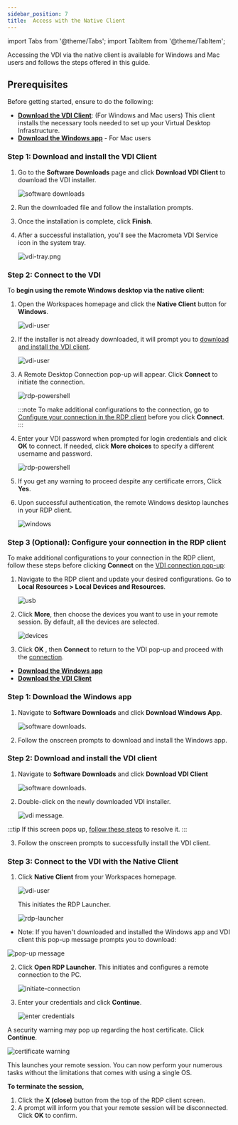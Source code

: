 ```yaml
---
sidebar_position: 7
title:  Access with the Native Client
---
```


import Tabs from '@theme/Tabs';
import TabItem from '@theme/TabItem';

Accessing the VDI via the native client is available for Windows and Mac users and follows the steps offered in this guide.

## Prerequisites

Before getting started, ensure to do the following:

- [**Download the VDI Client**](#step-1-download-and-install-the-vdi-client): (For Windows and Mac users) This client installs the necessary tools needed to set up your Virtual Desktop Infrastructure.
- [**Download the Windows app**](#download-the-vdi-installer) - For Mac users

<Tabs groupId="vdi-native-client">
<TabItem value="access windows" label="Access on Windows">

### **Step 1: Download and install the VDI Client**

1. Go to the **Software Downloads** page and click **Download VDI Client** to download the VDI installer.

    ![software downloads](/img/runbook-images/download-vdi-client.png)
  
2. Run the downloaded file and follow the installation prompts.

3. Once the installation is complete, click **Finish**.
4. After a successful installation, you'll see the Macrometa VDI Service icon in the system tray.

    ![vdi-tray.png](/img/runbook-images/vdi-tray.png)

### **Step 2: Connect to the VDI**

To **begin using the remote Windows desktop via the native client**:

1. Open the Workspaces homepage and click the **Native Client** button for **Windows**.

    ![vdi-user](/img/runbook-images/native-client-new-edited.png)

2. If the installer is not already downloaded, it will prompt you to [download and install the VDI client](#download-the-vdi-installer).

    ![vdi-user](/img/runbook-images/nativeclient-check.png)

3. A Remote Desktop Connection pop-up will appear. Click **Connect** to initiate the connection.

    ![rdp-powershell](/img/runbook-images/vdi-rdp.png)

   :::note
   To make additional configurations to the connection, go to [Configure your connection in the RDP client](#configure-your-connection-in-the-rdp-client) before you click **Connect**.
   :::

4. Enter your VDI password when prompted for login credentials and click **OK** to connect. If needed, click **More choices** to specify a different username and password.

    ![rdp-powershell](/img/runbook-images/vdi-password.jpg)

5. If you get any warning to proceed despite any certificate errors, Click **Yes**.
6. Upon successful authentication, the remote Windows desktop launches in your RDP client.

    ![windows](/img/runbook-images/windows-vdi.png)

### **Step 3 (Optional): Configure your connection in the RDP client**

To make additional configurations to your connection in the RDP client, follow these steps before clicking **Connect** on the [VDI connection pop-up](#connect-to-the-vdi):

1. Navigate to the RDP client and update your desired configurations. Go to  **Local Resources > Local Devices and Resources**.

    ![usb](/img/runbook-images/usb.png)
   
2. Click **More**, then choose the devices you want to use in your remote session. By default, all the devices are selected.

    ![devices](/img/runbook-images/devices.png)

3. Click **OK** , then **Connect** to return to the VDI pop-up and proceed with the [connection](#connect-to-the-vdi).

</TabItem>
<TabItem value="access mac" label="Access on Mac">

- [**Download the Windows app**](#download-the-vdi-installer)
- [**Download the VDI Client**](#download-the-vdi-installer)

### **Step 1: Download the Windows app**

1. Navigate to **Software Downloads** and click **Download Windows App**.

    ![software downloads](/img/runbook-images/download-windows.png). 

1. Follow the onscreen prompts to download and install the Windows app.

### **Step 2: Download and install the VDI client**

1.  Navigate to **Software Downloads** and click **Download VDI Client**

    ![software downloads](/img/runbook-images/download-vdi-client.png).

2. Double-click on the newly downloaded VDI installer.

    ![vdi message](/img/runbook-images/vdi-install-message.png).

:::tip
If this screen pops up, [follow these steps](https://support.apple.com/en-gb/guide/mac-help/mh40616/mac) to resolve it.
:::

3. Follow the onscreen prompts to successfully install the VDI client.

### **Step 3: Connect to the VDI with the Native Client**

1. Click **Native Client** from your Workspaces homepage.

    ![vdi-user](/img/runbook-images/native-client-new-edited.png)

    This initiates the RDP Launcher.

    ![rdp-launcher](/img/runbook-images/open-rdp-client.png)

- Note: If you haven't downloaded and installed the Windows app and VDI client this pop-up message prompts you to download:

![pop-up message](/img/runbook-images/download-message.png)

2. Click **Open RDP Launcher**. This initiates and configures a remote connection to the PC.

    ![initiate-connection](/img/runbook-images/initiate-connection.png)

3. Enter your credentials and click **Continue**.

    ![enter credentials](/img/runbook-images/enter-details.png)

A security warning may pop up regarding the host certificate. Click **Continue**.

![certificate warning](/img/runbook-images/certificate-warning.png)

This launches your remote session. You can now perform your numerous tasks without the limitations that comes with using a single OS.

</TabItem>
    </Tabs>

**To terminate the session,**

1. Click the **X (close)** button from the top of the RDP client screen.
2. A prompt will inform you that your remote session will be disconnected. Click **OK** to confirm.
